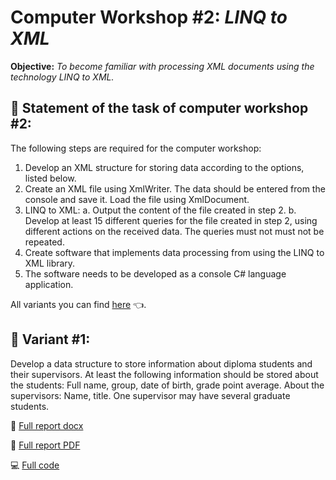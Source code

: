 # **Computer Workshop #2:** *LINQ to XML*
**Objective:** *To become familiar with processing XML documents using the technology
LINQ to XML.*

## :brain: Statement of the task of computer workshop #2:
The following steps are required for the computer workshop:
1) Develop an XML structure for storing data according to the options, listed below.
2) Create an XML file using XmlWriter. The data should be entered from the console and save it. Load the file using XmlDocument.
3) LINQ to XML:
    a. Output the content of the file created in step 2.
    b. Develop at least 15 different queries for the file created in step 2, using different actions on the received data. The queries must not must not be repeated.
4) Create software that implements data processing from using the LINQ to XML library.
5) The software needs to be developed as a console C# language application.

All variants you can find [here](https://github.com/MilaHalko/C4_.NET/blob/Lab2/AllVariants2.pdf) :point_left:.

## :eyes: Variant #1:
Develop a data structure to store information about diploma students and their supervisors. 
At least the following information should be stored about the students: Full name, group, date of birth, grade point average. 
About the supervisors: Name, title. One supervisor may have several graduate students.

:memo: [Full report docx](https://github.com/MilaHalko/C4_.NET/blob/Lab2/Lab2.docx) 

:book: [Full report PDF](https://github.com/MilaHalko/C4_.NET/blob/Lab2/Lab2.pdf)

:computer: [Full code](https://github.com/MilaHalko/C4_.NET/tree/Lab2/Lab2_LINQ/Lab2_LINQ) 

